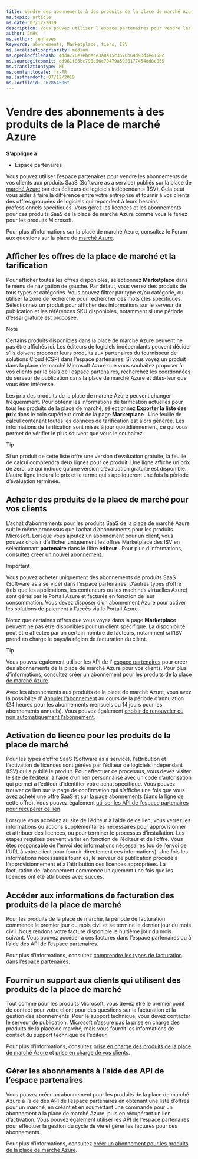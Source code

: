 ```yaml
---
title: Vendre des abonnements à des produits de la place de marché Azure | Espace partenaires
ms.topic: article
ms.date: 07/12/2019
description: Vous pouvez utiliser l’espace partenaires pour vendre les abonnements de vos clients aux produits SaaS (Software as a service) publiés sur la place de marché Azure par des éditeurs de logiciels indépendants (ISV).
author: JnHs
ms.author: jenhayes
keywords: abonnements, Marketplace, tiers, ISV
ms.localizationpriority: medium
ms.openlocfilehash: 4dda776e7ebdece3a8a15c3576b64d93d3e4158c
ms.sourcegitcommit: dd961f85bc790e56c70479a5926177454dd8e855
ms.translationtype: MT
ms.contentlocale: fr-FR
ms.lasthandoff: 07/12/2019
ms.locfileid: "67854506"
---
```

# <a name="sell-subscriptions-to-azure-marketplace-products"></a>Vendre des abonnements à des produits de la Place de marché Azure

**S’applique à**

- Espace partenaires

Vous pouvez utiliser l’espace partenaires pour vendre les abonnements de vos clients aux produits SaaS (Software as a service) publiés sur la place de [marché Azure](https://azuremarketplace.microsoft.com/marketplace) par des éditeurs de logiciels indépendants (ISV). Cela peut vous aider à faire la différence entre votre entreprise et fournir à vos clients des offres groupées de logiciels qui répondent à leurs besoins professionnels spécifiques. Vous gérez les licences et les abonnements pour ces produits SaaS de la place de marché Azure comme vous le feriez pour les produits Microsoft.

Pour plus d’informations sur la place de marché Azure, consultez le Forum aux questions sur la place de [marché Azure](https://docs.microsoft.com/azure/marketplace/marketplace-faq-publisher-guide).

## <a name="view-marketplace-offers-and-pricing"></a>Afficher les offres de la place de marché et la tarification

Pour afficher toutes les offres disponibles, sélectionnez **Marketplace** dans le menu de navigation de gauche. Par défaut, vous verrez des produits de tous types et catégories. Vous pouvez filtrer par type et/ou catégorie, ou utiliser la zone de recherche pour rechercher des mots clés spécifiques. Sélectionnez un produit pour afficher des informations sur le serveur de publication et les références SKU disponibles, notamment si une période d’essai gratuite est proposée.

> [!NOTE]
> Certains produits disponibles dans la place de marché Azure peuvent ne pas être affichés ici. Les éditeurs de logiciels indépendants peuvent décider s’ils doivent proposer leurs produits aux partenaires du fournisseur de solutions Cloud (CSP) dans l’espace partenaires. Si vous voyez un produit dans la place de marché Microsoft Azure que vous souhaitez proposer à vos clients par le biais de l’espace partenaires, recherchez les coordonnées du serveur de publication dans la place de marché Azure et dites-leur que vous êtes intéressé.

Les prix des produits de la place de marché Azure peuvent changer fréquemment. Pour obtenir les informations de tarification actuelles pour tous les produits de la place de marché, sélectionnez **Exporter la liste des prix** dans le coin supérieur droit de la page **Marketplace** . Une feuille de calcul contenant toutes les données de tarification est alors générée. Les informations de tarification sont mises à jour quotidiennement, ce qui vous permet de vérifier le plus souvent que vous le souhaitez.

> [!TIP]
> Si un produit de cette liste offre une version d’évaluation gratuite, la feuille de calcul comprendra deux lignes pour ce produit. Une ligne affiche un prix de zéro, ce qui indique qu’une version d’évaluation gratuite est disponible. L’autre ligne inclura le prix et le terme qui s’appliqueront une fois la période d’évaluation terminée.

## <a name="purchase-marketplace-products-for-your-customers"></a>Acheter des produits de la place de marché pour vos clients

L’achat d’abonnements pour les produits SaaS de la place de marché Azure suit le même processus que l’achat d’abonnements pour les produits Microsoft. Lorsque vous ajoutez un abonnement pour un client, vous pouvez choisir d’afficher uniquement les offres Marketplace des ISV en sélectionnant **partenaire** dans le filtre **éditeur** . Pour plus d’informations, consultez [créer un nouvel abonnement](create-a-new-subscription.md).

> [!IMPORTANT]
> Vous pouvez acheter uniquement des abonnements de produits SaaS (Software as a service) dans l’espace partenaires. D’autres types d’offre (tels que les applications, les conteneurs ou les machines virtuelles Azure) sont gérés par le Portail Azure et facturés en fonction de leur consommation. Vous devez disposer d’un abonnement Azure pour activer les solutions de paiement à l’accès via le Portail Azure.

Notez que certaines offres que vous voyez dans la page **Marketplace** peuvent ne pas être disponibles pour un client spécifique. La disponibilité peut être affectée par un certain nombre de facteurs, notamment si l’ISV prend en charge le pays/la région de facturation du client.

> [!TIP]
> Vous pouvez également utiliser les API de l' [espace partenaires](https://docs.microsoft.com/partner-center/develop/) pour créer des abonnements de la place de marché Azure pour vos clients. Pour plus d’informations, consultez [créer un abonnement pour les produits de la place de marché Azure](https://docs.microsoft.com/partner-center/develop/create-subscription-azure-marketplace-products).

Avec les abonnements aux produits de la place de marché Azure, vous avez la possibilité d' [Annuler l’abonnement](https://docs.microsoft.com/partner-center/create-a-new-subscription#cancel-a-subscription) au cours de la période d’annulation (24 heures pour les abonnements mensuels ou 14 jours pour les abonnements annuels). Vous pouvez également [choisir de renouveler ou non automatiquement l’abonnement](https://docs.microsoft.com/partner-center/create-a-new-subscription#choose-whether-to-automatically-renew-an-azure-marketplace-subscription).

## <a name="license-activation-for-marketplace-products"></a>Activation de licence pour les produits de la place de marché

Pour les types d’offre SaaS (Software as a service), l’attribution et l’activation de licences sont gérées par l’éditeur de logiciels indépendant (ISV) qui a publié le produit. Pour effectuer ce processus, vous devez visiter le site de l’éditeur, à l’aide d’un lien personnalisé avec un code d’autorisation qui permet à l’éditeur d’identifier votre achat spécifique. Vous pouvez trouver ce lien sur la page de confirmation qui s’affiche une fois que vous avez acheté une  offre SaaS et sur la page abonnements (dans la ligne de cette offre). Vous pouvez également [utiliser les API de l’espace partenaires pour récupérer ce lien](https://docs.microsoft.com/partner-center/develop/get-activation-link-by-order-line-item).

Lorsque vous accédez au site de l’éditeur à l’aide de ce lien, vous verrez les informations ou actions supplémentaires nécessaires pour approvisionner et attribuer des licences, ou pour terminer le processus d’installation. Les étapes requises peuvent varier en fonction de l’éditeur et de l’offre. Vous êtes responsable de l’envoi des informations nécessaires (ou de l’envoi de l’URL à votre client pour fournir directement ces informations). Une fois les informations nécessaires fournies, le serveur de publication procède à l’approvisionnement et à l’attribution des licences appropriées. La facturation de l’abonnement commence uniquement une fois que les licences ont été attribuées avec succès.

## <a name="access-billing-info-for-marketplace-products"></a>Accéder aux informations de facturation des produits de la place de marché

Pour les produits de la place de marché, la période de facturation commence le premier jour du mois civil et se termine le dernier jour du mois civil. Nous rendons votre facture disponible le huitième jour du mois suivant. Vous pouvez accéder à ces factures dans l’espace partenaires ou à l’aide des API de l’espace partenaires.

Pour plus d’informations, consultez [comprendre les types de facturation dans l’espace partenaires](https://docs.microsoft.com/partner-center/billing-different-types#billing-for-one-time-and-select-recurring-charges).

## <a name="provide-support-for-customers-using-marketplace-products"></a>Fournir un support aux clients qui utilisent des produits de la place de marché

Tout comme pour les produits Microsoft, vous devez être le premier point de contact pour votre client pour des questions sur la facturation et la gestion des abonnements. Pour le support technique, vous devez contacter le serveur de publication. Microsoft n’assure pas la prise en charge des produits de la place de marché, mais vous fournit les informations de contact du support technique de l’éditeur.

Pour plus d’informations, consultez [prise en charge des produits de la place de marché Azure](https://docs.microsoft.com/partner-center/report-problems-on-behalf-of-a-customer#support-for-azure-marketplace-products) et [prise en charge de vos clients](https://docs.microsoft.com/partner-center/customer-support).

## <a name="manage-subscriptions-using-partner-center-apis"></a>Gérer les abonnements à l’aide des API de l’espace partenaires

Vous pouvez créer un abonnement pour les produits de la place de marché Azure à l’aide des API de l’espace partenaires en obtenant une liste d’offres pour un marché, en créant et en soumettant une commande pour un abonnement à la place de marché Azure, puis en récupérant un lien d’activation. Vous pouvez également utiliser les API de l’espace partenaires pour effectuer la gestion du cycle de vie et gérer les factures pour ces abonnements.

Pour plus d’informations, consultez [créer un abonnement pour les produits de la place de marché Azure](https://docs.microsoft.com/partner-center/develop/create-subscription-azure-marketplace-products).